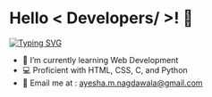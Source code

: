 # Hello < Developers/ \>! 👋


[![Typing SVG](https://readme-typing-svg.demolab.com/?lines=Ayesha+here+!!!;I+am+a+Second+Year+IT+Student;Feel+free+to+connect)](https://git.io/typing-svg)

- 🌱 I’m currently learning Web Development
- 💻 Proficient with HTML, CSS, C, and Python
- 📧 Email me at : ayesha.m.nagdawala@gmail.com


